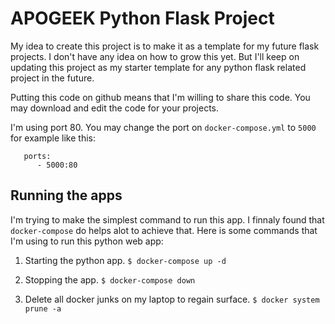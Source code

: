# APOGEEK Python Flask Project
My idea to create this project is to make it as a template for my future flask projects. I don't have any idea on how to grow this yet. But I'll keep on updating this project as my starter template for any python flask related project in the future.

Putting this code on github means that I'm willing to share this code. You may download and edit the code for your projects.

I'm using port 80. You may change the port on `docker-compose.yml` to `5000` for example like this:
```
   ports:
      - 5000:80
```

## Running the apps
I'm trying to make the simplest command to run this app. I finnaly found that `docker-compose` do helps alot to achieve that. Here is some commands that I'm using to run this python web app:

1. Starting the python app.
   `$ docker-compose up -d`

2. Stopping the app.
   `$ docker-compose down`

3. Delete all docker junks on my laptop to regain surface.
   `$ docker system prune -a` 


